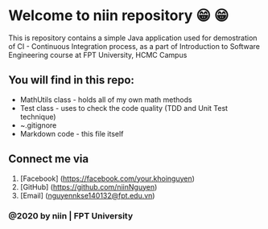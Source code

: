 # Welcome to niin repository :grin: :grin:
This is repository contains a simple Java application used for demostration of CI - Continuous Integration process, as a part of Introduction to Software Engineering course at FPT University, HCMC Campus

## You will find in this repo:
* MathUtils class - holds all of my own math methods
* Test class - uses to check the code quality (TDD and Unit Test technique)
* ~.gitignore
* Markdown code - this file itself 

## Connect me via
1. [Facebook] (https://facebook.com/your.khoinguyen)
2. [GitHub] (https://github.com/niinNguyen)
3. [Email] (nguyennkse140132@fpt.edu.vn)
### @2020 by niin | FPT University
